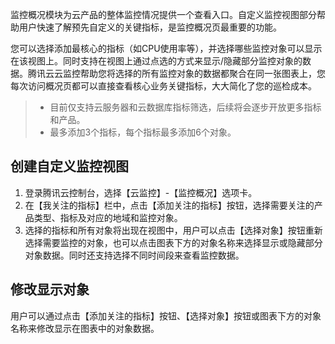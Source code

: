 监控概况模块为云产品的整体监控情况提供一个查看入口。自定义监控视图部分帮助用户快速了解预先自定义的关键指标，是监控概况页最重要的功能。

您可以选择添加最核心的指标（如CPU使用率等），并选择哪些监控对象可以显示在该视图上。同时支持在视图上通过点选的方式来显示/隐藏部分监控对象的数据。腾讯云云监控帮助您将选择的所有监控对象的数据都聚合在同一张图表上，您每次访问概况页都可以直接查看核心业务关键指标，大大简化了您的巡检成本。



> - 目前仅支持云服务器和云数据库指标筛选，后续将会逐步开放更多指标和产品。
> - 最多添加3个指标，每个指标最多添加6个对象。

## 创建自定义监控视图
1. 登录腾讯云控制台，选择【云监控】-【监控概况】选项卡。
2. 在【我关注的指标】栏中，点击【添加关注的指标】按钮，选择需要关注的产品类型、指标及对应的地域和监控对象。
3. 选择的指标和所有对象将出现在视图中，用户可以点击【选择对象】按钮重新选择需要监控的对象，也可以点击图表下方的对象名称来选择显示或隐藏部分对象数据。同时还支持选择不同时间段来查看监控数据。

## 修改显示对象
用户可以通过点击【添加关注的指标】按钮、【选择对象】按钮或图表下方的对象名称来修改显示在图表中的对象数据。